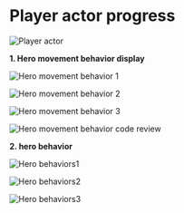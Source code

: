 # Player actor progress

![Player actor](Heroxinscene1.png)

**1. Hero movement behavior display**

![Hero movement behavior 1](SceneHeromovement1.png)

![Hero movement behavior 2](Scene2Heromovement2.png)

![Hero movement behavior 3](Scene2heromovement3.png)

![Hero movement behavior code review](Scene2herobehaviorcodeview.png)

**2. hero behavior**

![Hero behaviors1](Scene3herobehavior1.png)

![Hero behaviors2](Scene3heromovement2.png)

![Hero behaviors3](Scene3heromovementcodeview.png)
